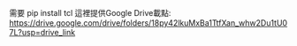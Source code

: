 需要 pip install tcl
這裡提供Google Drive載點:
https://drive.google.com/drive/folders/18py42lkuMxBa1TtfXan_whw2Du1tU07L?usp=drive_link
